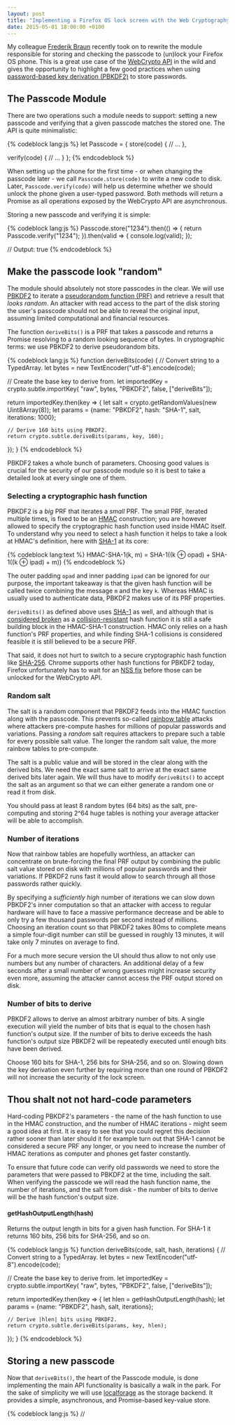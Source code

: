 ```yaml
---
layout: post
title: "Implementing a Firefox OS lock screen with the Web Cryptography API"
date: 2015-05-01 18:00:00 +0100
---
```


My colleague [Frederik Braun](https://twitter.com/freddyb) recently took on to
rewrite the module responsible for storing and checking the passcode to
(un)lock your Firefox OS phone. This is a great use case of the
[WebCrypto API](https://dvcs.w3.org/hg/webcrypto-api/raw-file/tip/spec/Overview.html)
in the wild and gives the opportunity to highlight a few good practices when using
[password-based key derivation (PBKDF2)](https://en.wikipedia.org/wiki/PBKDF2)
to store passwords.

## The Passcode Module

There are two operations such a module needs to support: setting a new passcode
and verifying that a given passcode matches the stored one. The API is quite
minimalistic:

{% codeblock lang:js %}
let Passcode = {
  store(code) {
    // ...
  },

  verify(code) {
    // ...
  }
};
{% endcodeblock %}

When setting up the phone for the first time - or when changing the passcode
later - we call `Passcode.store(code)` to write a new code to disk. Later,
`Passcode.verify(code)` will help us determine whether we should unlock the
phone given a user-typed password. Both methods will return a Promise as all
operations exposed by the WebCrypto API are asynchronous.

Storing a new passcode and verifying it is simple:

{% codeblock lang:js %}
Passcode.store("1234").then(() => {
  return Passcode.verify("1234");
}).then(valid => {
  console.log(valid);
});

// Output: true
{% endcodeblock %}

## Make the passcode look "random"

The module should absolutely not store passcodes in the clear. We will use
[PBKDF2](https://en.wikipedia.org/wiki/PBKDF2) to iterate a
[pseudorandom function (PRF)](https://en.wikipedia.org/wiki/Pseudorandom_function_family)
and retrieve a result that *looks random*. An attacker with read access to the
part of the disk storing the user's passcode should not be able to reveal the
original input, assuming limited computational and financial resources.

The function `deriveBits()` is a PRF that takes a passcode and returns a Promise
resolving to a random looking sequence of bytes. In cryptographic terms: we use
PBKDF2 to derive pseudorandom bits.

{% codeblock lang:js %}
function deriveBits(code) {
  // Convert string to a TypedArray.
  let bytes = new TextEncoder("utf-8").encode(code);

  // Create the base key to derive from.
  let importedKey = crypto.subtle.importKey(
    "raw", bytes, "PBKDF2", false, ["deriveBits"]);

  return importedKey.then(key => {
    let salt = crypto.getRandomValues(new Uint8Array(8));
    let params = {name: "PBKDF2", hash: "SHA-1", salt, iterations: 1000};

    // Derive 160 bits using PBKDF2.
    return crypto.subtle.deriveBits(params, key, 160);
  });
}
{% endcodeblock %}

PBKDF2 takes a whole bunch of parameters. Choosing good values is crucial for
the security of our passcode module so it is best to take a detailed look at
every single one of them.

### Selecting a cryptographic hash function

PBKDF2 is a *big* PRF that iterates a *small* PRF. The small PRF, iterated
multiple times, is fixed to be an [HMAC](https://en.wikipedia.org/wiki/HMAC)
construction; you are however allowed to specify the cryptographic hash
function used inside HMAC itself. To understand why you need to select a hash
function it helps to take a look at HMAC's definition, here with
[SHA-1](https://en.wikipedia.org/wiki/SHA-1) at its core:

{% codeblock lang:text %}
HMAC-SHA-1(k, m) = SHA-1((k ⊕ opad) + SHA-1((k ⊕ ipad) + m))
{% endcodeblock %}

The outer padding `opad` and inner padding `ipad` can be ignored for our
purpose, the important takeaway is that the given hash function will be called
twice combining the message `m` and the key `k`. Whereas HMAC is usually used
to authenticate data, PBKDF2 makes use of its PRF properties.

`deriveBits()` as defined above uses [SHA-1](https://en.wikipedia.org/wiki/SHA-1)
as well, and although that is [considered broken](http://valerieaurora.org/hash.html)
as a [collision-resistant](https://en.wikipedia.org/wiki/Collision_resistance)
hash function it is still a safe building block in the HMAC-SHA-1 construction.
HMAC only relies on a hash function's PRF properties, and while finding SHA-1
collisions is considered feasible it is still believed to be a secure PRF.

That said, it does not hurt to switch to a secure cryptographic hash function
like [SHA-256](https://en.wikipedia.org/wiki/SHA-2). Chrome supports other hash
functions for PBKDF2 today, Firefox unfortunately has to wait for an
[NSS fix](https://bugzil.la/554827) before those can be unlocked for the
WebCrypto API.

### Random salt

The salt is a random component that PBKDF2 feeds into the HMAC function along
with the passcode. This prevents so-called
[rainbow table](https://en.wikipedia.org/wiki/Rainbow_table) attacks where
attackers pre-compute hashes for millions of popular passwords and variations.
Passing a *random* salt requires attackers to prepare such a table for every
possible salt value. The longer the random salt value, the more rainbow tables
to pre-compute.

The salt is a public value and will be stored in the clear along with the
derived bits. We need the exact same salt to arrive at the exact same derived
bits later again. We will thus have to modify `deriveBits()` to accept the salt
as an argument so that we can either generate a random one or read it from disk.

You should pass at least 8 random bytes (64 bits) as the salt, pre-computing
and storing 2^64 huge tables is nothing your average attacker will be able to
accomplish.

### Number of iterations

Now that rainbow tables are hopefully worthless, an attacker can concentrate
on brute-forcing the final PRF output by combining the public salt value stored
on disk with millions of popular passwords and their variations. If PBKDF2 runs
fast it would allow to search through all those passwords rather quickly.

By specifying a *sufficiently high* number of iterations we can slow down
PBKDF2's inner computation so that an attacker with access to regular hardware
will have to face a massive performance decrease and be able to only try a few
thousand passwords per second instead of millions. Choosing an iteration count
so that PBKDF2 takes 80ms to complete means a simple four-digit number can
still be guessed in roughly 13 minutes, it will take only 7 minutes on average
to find.

For a much more secure version the UI should thus allow to not only use
numbers but any number of characters. An additional delay of a few seconds
after a small number of wrong guesses might increase security even more,
assuming the attacker cannot access the PRF output stored on disk.

### Number of bits to derive

PBKDF2 allows to derive an almost arbitrary number of bits. A single execution
will yield the number of bits that is equal to the chosen hash function's
output size. If the number of bits to derive exceeds the hash function's output
size PBKDF2 will be repeatedly executed until enough bits have been derived.

Choose 160 bits for SHA-1, 256 bits for SHA-256, and so on. Slowing down the
key derivation even further by requiring more than one round of PBKDF2 will not
increase the security of the lock screen.

## Thou shalt not not hard-code parameters

Hard-coding PBKDF2's parameters - the name of the hash function to use in the
HMAC construction, and the number of HMAC iterations - might seem a good idea
at first. It is easy to see that you could regret this decision rather sooner
than later should it for example turn out that SHA-1 cannot be considered a
secure PRF any longer, or you need to increase the number of HMAC iterations as
computer and phones get faster constantly.

To ensure that future code can verify old passwords we need to store the
parameters that were passed to PBKDF2 at the time, including the salt. When
verifying the passcode we will read the hash function name, the number of
iterations, and the salt from disk - the number of bits to derive will be the
hash function's output size.

#### getHashOutputLength(hash)

Returns the output length in bits for a given hash function. For SHA-1 it
returns 160 bits, 256 bits for SHA-256, and so on.

{% codeblock lang:js %}
function deriveBits(code, salt, hash, iterations) {
  // Convert string to a TypedArray.
  let bytes = new TextEncoder("utf-8").encode(code);

  // Create the base key to derive from.
  let importedKey = crypto.subtle.importKey(
    "raw", bytes, "PBKDF2", false, ["deriveBits"]);

  return importedKey.then(key => {
    let hlen = getHashOutputLength(hash);
    let params = {name: "PBKDF2", hash, salt, iterations};

    // Derive |hlen| bits using PBKDF2.
    return crypto.subtle.deriveBits(params, key, hlen);
  });
}
{% endcodeblock %}

## Storing a new passcode

Now that `deriveBits()`, the heart of the Passcode module, is done implementing
the main API functionality is basically a walk in the park. For the sake of
simplicity we will use [localforage](TODO) as the storage backend. It provides
a simple, asynchronous, and Promise-based key-value store.

{% codeblock lang:js %}
// <script src="localforage.min.js"/>

const HASH = "SHA-1";
const ITERATIONS = 4096;

Passcode.store = function (code) {
  // Generate a new random salt for every new passcode.
  let salt = crypto.getRandomValues(new Uint8Array(8));

  return deriveBits(code, salt, HASH, ITERATIONS).then(bits => {
    return Promise.all([
      localforage.setItem("digest", bits),
      localforage.setItem("salt", salt),
      localforage.setItem("hash", HASH),
      localforage.setItem("iterations", ITERATIONS)
    ]);
  });
};
{% endcodeblock %}

It is important to generate a new random salt for every new passcode. The derived bits, the
hash digest, are stored stored along with the salt, the hash function name,
and the number of iterations. `HASH` and `ITERATIONS` are constants that
provide default values for our PBKDF2 parameters and can be updated whenever
desired. The Promise returned by `Passcode.store()` will resolve when all
values have been successfully stored in the backend.

## Verifying a given passcode

To verify a passcode all values and parameters stored by `Passcode.store()`
will have to be read from disk and passed to `deriveBits()`. Comparing the
derived bits with the value stored on disk tells whether the passcode is valid.

#### compare(a, b)

Compares two given typed arrays byte-by-byte and returns true if they are equal.

{% codeblock lang:js %}
Passcode.verify = function (code) {
  let loadValues = Promise.all([
    localforage.getItem("digest"),
    localforage.getItem("salt"),
    localforage.getItem("hash"),
    localforage.getItem("iterations")
  ]);

  return loadValues.then(([digest, salt, hash, iterations]) => {
    return deriveBits(code, salt, hash, iterations).then(bits => {
      return compare(bits, digest);
    });
  });
};
{% endcodeblock %}

### Should compare() be a constant-time operation?

`compare()` does not *have* to be constant-time. Even if the attacker learns
the first byte of the final digest stored on disk she cannot easily produce
inputs to guess the second byte - the opposite would imply knowing the
pre-images of all those two-byte values. She cannot do better than submitting
simple guesses that become harder the more bytes are known. For a successful
attack all bytes have to be recovered, which in turns means a valid pre-image
for the full final digest needs to be found.

If it makes you feel any better, you can of course implement `compare()` as a
constant-time operation. This might be tricky though given that all modern
JavaScript engines optimize code heavily.

## Conclusion

When using PBKDF2 it is important to select the right values for its parameters
and take upgrading those values in the future into account. As everything in
cryptography, PBKDF2 merely buys you time.

The random salt ensures an attackers needs to spend the same amount of time for
every single device she wants to find the passcode for, and will have to focus
on one device at a time.

number of iterations
A delay would be good if the threat model is an attacker using the device to
brute-force the passcode.
asics fpgas when hash output known hard to beat when storing and verifying the
passcode shouldn't take too long to not interrupt the user.
Should enable passcodes that accept arbitrary long strings with arbitrary
characters. Given the user picks a good password this would make finding the
passcode a lot harder.

The WebCrypto API does unfortunately not support bcrypt or scrypt that can make
finding a passcode with asics or fpgas a lot harder and/or expensive.

Do not forget to have a few peers review your module to check whether you
implemented it securely. If possible sign your lock screen app before deploying.
